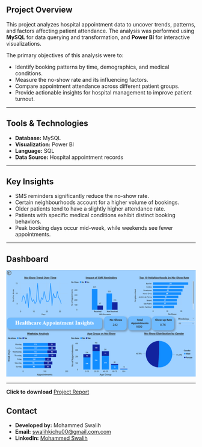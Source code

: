 ## Project Overview

This project analyzes hospital appointment data to uncover trends, patterns, and factors affecting patient attendance. The analysis was performed using **MySQL** for data querying and transformation, and **Power BI** for interactive visualizations.

The primary objectives of this analysis were to:

* Identify booking patterns by time, demographics, and medical conditions.
* Measure the no-show rate and its influencing factors.
* Compare appointment attendance across different patient groups.
* Provide actionable insights for hospital management to improve patient turnout.

---

## Tools & Technologies

* **Database:** MySQL
* **Visualization:** Power BI
* **Language:** SQL
* **Data Source:** Hospital appointment records

---

## Key Insights

* SMS reminders significantly reduce the no-show rate.
* Certain neighbourhoods account for a higher volume of bookings.
* Older patients tend to have a slightly higher attendance rate.
* Patients with specific medical conditions exhibit distinct booking behaviors.
* Peak booking days occur mid-week, while weekends see fewer appointments.

---

## Dashboard
![Power BI Dashboard](images/Dashboard.png)

---

**Click to download** [Project Report](Healthecare_insights.pdf)

## Contact

* **Developed by:** Mohammed Swalih
* **Email:** swalihkichu00@gmail.com.com
* **LinkedIn:** [Mohammed Swalih](https://www.linkedin.com/in/mohammed-swalih-977b71219/)
